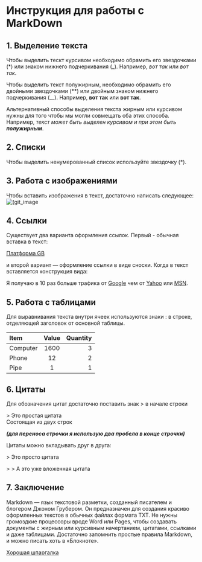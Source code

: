 # Инструкция для работы с MarkDown

## 1. Выделение текста

Чтобы выделить тескт курсивом необходимо обрамить его звездочками (*) или знаком нижнего подчеркивания (_). Например, *вот так* или _вот так_.

Чтобы выделить текст полужирным, необходимо обрамить его двойными звездочками (**) или двойным знаком нижнего подчеркивания (__). Например, **вот так** или __вот так__.

Альтернативный способы выделения текста жирным или курсивом нужны для того чтобы мы могли совмещать оба этих способа. Например, _текст может быть выделен курсивом и при этом быть **полужирным**_.

## 2. Списки

Чтобы выделить ненумерованный список используйте звездочку (*).

## 3. Работа с изображениями

Чтобы вставить изображения в текст, достаточно написать следующее:
![(git_image](https://res.cloudinary.com/practicaldev/image/fetch/s--qK4SKs-g--/c_imagga_scale,f_auto,fl_progressive,h_500,q_auto,w_1000/https://thepracticaldev.s3.amazonaws.com/i/tl1hxlu6ufwx0kbhpzim.png)

## 4. Ссылки

Существует два варианта оформления ссылок. Первый - обычная вставка в текст:

[Платформа GB](https://gb.ru/)

и второй вариант — оформление ссылки в виде сноски. Когда в текст вставляется конструкция вида:

Я получаю в 10 раз больше трафика от [Google][1] чем от
[Yahoo][2] или [MSN][3].

[1]: http://google.com/        "Google"
[2]: http://search.yahoo.com/  "Yahoo Search"
[3]: http://search.msn.com/    "MSN Search"

## 5. Работа с таблицами

Для выравнивания текста внутри ячеек используются знаки : в строке, отделяющей заголовок от основной таблицы.

Item        |  Value  | Quantity
:---------- |:-------:| ---------:
Computer    |  1600   | 3
Phone       |   12    | 2
Pipe        |   1     | 1

## 6. Цитаты

Для обозначения цитат достаточно поставить знак > в начале строки

&gt; Это простая цитата  
Состоящая из двух строк


_**(для переноса строчки я использую два пробела в конце строчки)**_

Цитаты можно вкладывать друг в друга:

&gt; Это просто цитата

&gt; &gt; А это уже вложенная цитата

## 7. Заключение

Markdown — язык текстовой разметки, созданный писателем и блогером Джоном Грубером. Он предназначен для создания красиво оформленных текстов в обычных файлах формата TXT. Не нужны громоздкие процессоры вроде Word или Pages, чтобы создавать документы с жирным или курсивным начертанием, цитатами, ссылками и даже таблицами. Достаточно запомнить простые правила Markdown, и можно писать хоть в «Блокноте».

[Хорошая шпаргалка](http://ilfire.ru/kompyutery/shpargalka-po-sintaksisu-markdown-markdaun-so-vsemi-samymi-populyarnymi-tegami/#link11)